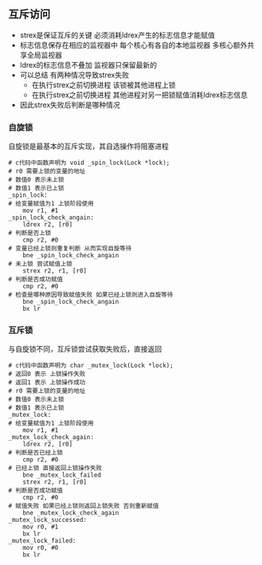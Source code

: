 ## 互斥访问
- strex是保证互斥的关键 必须消耗ldrex产生的标志信息才能赋值
- 标志信息保存在相应的监视器中 每个核心有各自的本地监视器 多核心额外共享全局监视器
- ldrex的标志信息不叠加 监视器只保留最新的
- 可以总结 有两种情况导致strex失败
    - 在执行strex之前切换进程 该锁被其他进程上锁
    - 在执行strex之前切换进程 其他进程对另一把锁赋值消耗ldrex标志信息
- 因此strex失败后判断是哪种情况

### 自旋锁
自旋锁是最基本的互斥实现，其自选操作将阻塞进程
```
# c代码中函数声明为 void _spin_lock(Lock *lock);
# r0 需要上锁的变量的地址
# 数值0 表示未上锁
# 数值1 表示已上锁
_spin_lock:
# 给变量赋值为1 上锁阶段使用 
    mov r1, #1
_spin_lock_check_angain:
    ldrex r2, [r0]
# 判断是否上锁
    cmp r2, #0
# 变量已经上锁则重复判断 从而实现自旋等待
    bne _spin_lock_check_angain
# 未上锁 尝试赋值上锁
    strex r2, r1, [r0]
# 判断是否成功赋值
    cmp r2, #0
# 检查是哪种原因导致赋值失败 如果已经上锁则进入自旋等待
    bne _spin_lock_check_angain
    bx lr
```

### 互斥锁
与自旋锁不同，互斥锁尝试获取失败后，直接返回
```
# c代码中函数声明为 char _mutex_lock(Lock *lock);
# 返回0 表示 上锁操作失败 
# 返回1 表示 上锁操作成功
# r0 需要上锁的变量的地址
# 数值0 表示未上锁
# 数值1 表示已上锁
_mutex_lock:
# 给变量赋值为1 上锁阶段使用 
    mov r1, #1
_mutex_lock_check_again:
    ldrex r2, [r0]
# 判断是否已经上锁
    cmp r2, #0
# 已经上锁 直接返回上锁操作失败
    bne _mutex_lock_failed
    strex r2, r1, [r0]
# 判断是否成功赋值
    cmp r2, #0
# 赋值失败 如果已经上锁则返回上锁失败 否则重新赋值
    bne _mutex_lock_check_again
_mutex_lock_successed:
    mov r0, #1
    bx lr
_mutex_lock_failed:
    mov r0, #0
    bx lr
```
